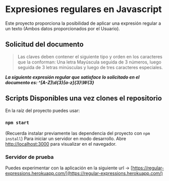 # Expresiones regulares en Javascript

Este proyecto proporciona la posibilidad de aplicar una expresión regular a un texto (Ambos datos proporcionados por el Usuario).

## Solicitud del documento
> Las claves deben contener el siguiente tipo y orden en los caracteres que la conforman: Una letra Mayúscula seguida de 3 números, luego seguida de 3 letras minúsculas y luego de tres caracteres especiales.

***La siguiente expresión regular que satisface lo solicitado en el documento es: ^[A-Z]\d{3}[a-z]{3}\W{3}***


## Scripts Disponibles una vez clones el repositorio

En la raíz del proyecto puedes usar:

### `npm start`

(Recuerda instalar previamente las dependencia del proyecto con `npm install`)
Para iniciar un servidor en modo desarrollo.
Abre [http://localhost:3000](http://localhost:3000) para visualizar en el navegador.

### Servidor de prueba

Puedes experimentar con la aplicación en la siguiente url -> [https://regular-expressions.herokuapp.com/](https://regular-expressions.herokuapp.com/)

